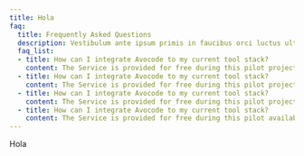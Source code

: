 ```yaml
---
title: Hola
faq:
  title: Frequently Asked Questions
  description: Vestibulum ante ipsum primis in faucibus orci luctus ultrices posuere cubilia Curae Donec
  faq_list:
  - title: How can I integrate Avocode to my current tool stack?
    content: The Service is provided for free during this pilot project, and is provided "as is" with is not committed to any level of service or availability of the Service.
  - title: How can I integrate Avocode to my current tool stack?
    content: The Service is provided for free during this pilot project, and is provided "as is" with is not committed to any level of service or availability of the Service.
  - title: How can I integrate Avocode to my current tool stack?
    content: The Service is provided for free during this pilot project, and is provided "as is" with is not committed to any level of service or availability of the Service.
  - title: How can I integrate Avocode to my current tool stack?
    content: The Service is provided for free during this pilot availability of the Service.</br> If you enter into this agreement on behalf of a company, you hereby agree that the company is responsible under this Agreement for all actions and 
---
```

Hola
